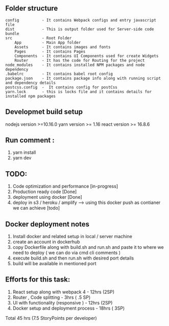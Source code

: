 Folder structure 
----------------
    config          - It contains Webpack configs and entry javascript file 
    dist            - This is output folder used for Server-side code bundle 
    src             - Root Folder
        App         - Main App folder
        Assets      - It contains images and fonts 
        Pages       - It contains Pages
        Components  - It contains UI Components used for create Widgets
        Router      - It has the code for Routing for the project
    node_modules    - It contains installed NPM packages and node dependency 
    .babelrc        - It contains babel root config 
    package.json    - It contains package info along with running script and dependency details
    postcss.config  -  It contains config for postCss
    yarn.lock       - this is locks file and it contains details for installed npm packages 


Developmet build setup
-----------------------
nodejs version >=10.16.0 
yarn version >= 1.16 
react version >= 16.8.6 


Run comment :
-------------
1. yarn install 
2. yarn dev 



TODO:
------
1. Code optimization and performance [in-progress]
2. Production ready code [Done]
3. deployment using docker [Done]
4. deploy in s3 / heroku / amplify --> using this docker push as contianer we can achieve [todo]

Docker deployment notes
-----------------------

1. Install docker and related setup in local / server machine 
2. create an account in dockerhub 
3. copy Dockerfile along with build.sh and run.sh and paste it to where we need to deploy ( we can do via cmd cli comments )
4. execute build.sh and then run.sh with desired port details 
5. build will be available in mentioned port 


Efforts for this task:
----------------------
1. React setup along with webpack 4 - 12hrs (2SP) 
2. Router , Code splitting - 3hrs ( .5 SP)
3. UI with functionality (responsive ) - 12hrs (2SP)
4. Docker setup and deployment process - 18hrs ( 3SP)

Total 45 hrs (7.5 StoryPoints per developer) 



